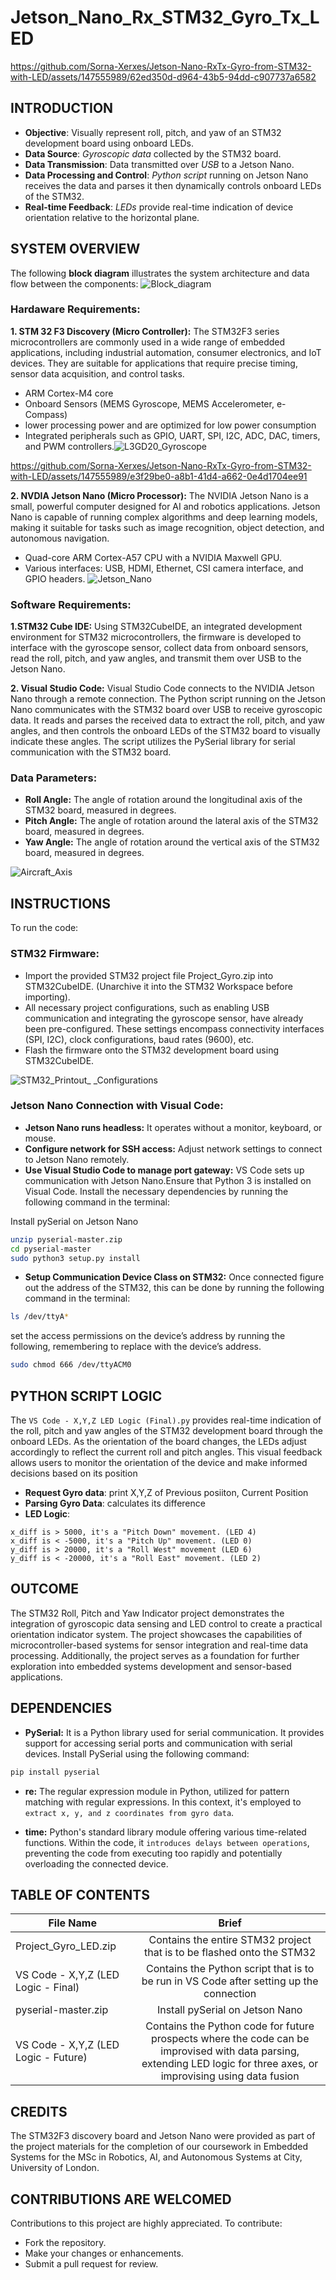 # Jetson_Nano_Rx_STM32_Gyro_Tx_LED

https://github.com/Sorna-Xerxes/Jetson-Nano-RxTx-Gyro-from-STM32-with-LED/assets/147555989/62ed350d-d964-43b5-94dd-c907737a6582


## INTRODUCTION
- **Objective**: Visually represent roll, pitch, and yaw of an STM32 development board using onboard LEDs.
- **Data Source**: *Gyroscopic data* collected by the STM32 board.
- **Data Transmission**: Data transmitted over *USB* to a Jetson Nano.
- **Data Processing and Control**: *Python script* running on Jetson Nano receives the data and parses it then dynamically controls onboard LEDs of the STM32.
- **Real-time Feedback**: *LEDs* provide real-time indication of device orientation relative to the horizontal plane.

## SYSTEM OVERVIEW
The following **block diagram** illustrates the system architecture and data flow between the components:
![Block_diagram](https://github.com/Sorna-Xerxes/Jetson-Nano-RxTx-Gyro-from-STM32-with-LED/assets/147555989/b7dfa0a6-d21b-4d22-8291-93fdbe78a7b2)

### Hardaware Requirements:

**1. STM 32 F3 Discovery (Micro Controller):** The STM32F3 series microcontrollers are commonly used in a wide range of embedded applications, including industrial automation, consumer electronics, and IoT devices. They are suitable for applications that require precise timing, sensor data acquisition, and control tasks.
- ARM Cortex-M4 core
- Onboard Sensors (MEMS Gyroscope, MEMS Accelerometer, e-Compass)
- lower processing power and are optimized for low power consumption 
- Integrated peripherals such as GPIO, UART, SPI, I2C, ADC, DAC, timers, and PWM controllers.![L3GD20_Gyroscope](https://github.com/Sorna-Xerxes/Jetson-Nano-RxTx-Gyro-from-STM32-with-LED/assets/147555989/abb31c4b-3062-4631-b696-ae6d6915a9f0)




https://github.com/Sorna-Xerxes/Jetson-Nano-RxTx-Gyro-from-STM32-with-LED/assets/147555989/e3f29be0-a8b1-41d4-a662-0e4d1704ee91


**2. NVDIA Jetson Nano (Micro Processor):** The NVIDIA Jetson Nano is a small, powerful computer designed for AI and robotics applications. Jetson Nano is capable of running complex algorithms and deep learning models, making it suitable for tasks such as image recognition, object detection, and autonomous navigation.
- Quad-core ARM Cortex-A57 CPU with a NVIDIA Maxwell GPU.
- Various interfaces: USB, HDMI, Ethernet, CSI camera interface, and GPIO headers.
![Jetson_Nano](https://github.com/Sorna-Xerxes/Jetson_Nano_Rx_STM32_Gyro_Tx_LED/assets/147555989/77224313-9f54-4b2a-aec5-c735794638d2)


### Software Requirements:

**1.STM32 Cube IDE:** Using STM32CubeIDE, an integrated development environment for STM32 microcontrollers, the firmware is developed to interface with the gyroscope sensor, collect data from onboard sensors, read the roll, pitch, and yaw angles, and transmit them over USB to the Jetson Nano.

**2. Visual Studio Code:** Visual Studio Code connects to the NVIDIA Jetson Nano through a remote connection. The Python script running on the Jetson Nano communicates with the STM32 board over USB to receive gyroscopic data. It reads and parses the received data to extract the roll, pitch, and yaw angles, and then controls the onboard LEDs of the STM32 board to visually indicate these angles. The script utilizes the PySerial library for serial communication with the STM32 board.

### Data Parameters:
- **Roll Angle:** The angle of rotation around the longitudinal axis of the STM32 board, measured in degrees.
- **Pitch Angle:** The angle of rotation around the lateral axis of the STM32 board, measured in degrees.
- **Yaw Angle:** The angle of rotation around the vertical axis of the STM32 board, measured in degrees.
  
![Aircraft_Axis](https://github.com/Sorna-Xerxes/Jetson_Nano_Rx_STM32_Gyro_Tx_LED/assets/147555989/908bf1d1-fe9f-48da-80b2-1946cadb9f12)


## INSTRUCTIONS
To run the code:

### STM32 Firmware:
- Import the provided STM32 project file Project_Gyro.zip into STM32CubeIDE. (Unarchive it into the STM32 Workspace before importing).
- All necessary project configurations, such as enabling USB communication and integrating the gyroscope sensor, have already been pre-configured. These settings encompass connectivity interfaces (SPI, I2C), clock configurations, baud rates (9600), etc.
- Flash the firmware onto the STM32 development board using STM32CubeIDE.
  
![STM32_Printout_ _Configurations](https://github.com/Sorna-Xerxes/Jetson-Nano-RxTx-Gyro-from-STM32-with-LED/assets/147555989/96b94cbe-d52a-43ed-8354-0e616d482035)

  
### Jetson Nano Connection with Visual Code:

- **Jetson Nano runs headless:** It operates without a monitor, keyboard, or mouse.
- **Configure network for SSH access:** Adjust network settings to connect to Jetson Nano remotely.
- **Use Visual Studio Code to manage port gateway:** VS Code sets up communication with Jetson Nano.Ensure that Python 3 is installed on Visual Code. Install the necessary dependencies by running the following command in the terminal:

Install pySerial on Jetson Nano
```bash
unzip pyserial-master.zip
cd pyserial-master
sudo python3 setup.py install
```
- **Setup Communication Device Class on STM32:**
Once connected figure out the address of the STM32, this can be done by running the following command in the terminal:
```bash
ls /dev/ttyA*
```
   set the access permissions on the device’s address by running the following, remembering to replace with the device’s address.
```bash
sudo chmod 666 /dev/ttyACM0
```
## PYTHON SCRIPT LOGIC
The `VS Code - X,Y,Z LED Logic (Final).py` provides real-time indication of the roll, pitch and yaw angles of the STM32 development board through the onboard LEDs. As the orientation of the board changes, the LEDs adjust accordingly to reflect the current roll and pitch angles. This visual feedback allows users to monitor the orientation of the device and make informed decisions based on its position

- **Request Gyro data**: print X,Y,Z of Previous posiiton, Current Position
- **Parsing Gyro Data**: calculates its difference
- **LED Logic**:
```
x_diff is > 5000, it's a "Pitch Down" movement. (LED 4)
x_diff is < -5000, it's a "Pitch Up" movement. (LED 0)
y_diff is > 20000, it's a "Roll West" movement (LED 6)
y_diff is < -20000, it's a "Roll East" movement. (LED 2)
```
## OUTCOME
The STM32 Roll, Pitch and Yaw Indicator project demonstrates the integration of gyroscopic data sensing and LED control to create a practical orientation indicator system. The project showcases the capabilities of microcontroller-based systems for sensor integration and real-time data processing. Additionally, the project serves as a foundation for further exploration into embedded systems development and sensor-based applications.

## DEPENDENCIES

- **PySerial:** It is a Python library used for serial communication. It provides support for accessing serial ports and communication with serial devices. Install PySerial using the following command:
```bash
pip install pyserial
```
- **re:** The regular expression module in Python, utilized for pattern matching with regular expressions. In this context, it's employed to `extract x, y, and z coordinates from gyro data`.

- **time:** Python's standard library module offering various time-related functions. Within the code, it `introduces delays between operations`, preventing the code from executing too rapidly and potentially overloading the connected device.

## TABLE OF CONTENTS

| File Name        | Brief           |
| ------------- |:-------------:|
| Project_Gyro_LED.zip      | Contains the entire STM32 project that is to be flashed onto the STM32 |
| VS Code - X,Y,Z (LED Logic - Final)      | Contains the Python script that is to be run in VS Code after setting up the connection      |
| pyserial-master.zip      | Install pySerial on Jetson Nano      |
|  VS Code - X,Y,Z (LED Logic - Future)      | Contains the Python code for future prospects where the code can be improvised with data parsing, extending LED logic for three axes, or improvising using data fusion      |

## CREDITS
The STM32F3 discovery board and Jetson Nano were provided as part of the project materials for the completion of our coursework in Embedded Systems for the MSc in Robotics, AI, and Autonomous Systems at City, University of London.

## CONTRIBUTIONS ARE WELCOMED
Contributions to this project are highly appreciated. To contribute:
- Fork the repository.
- Make your changes or enhancements.
- Submit a pull request for review.
